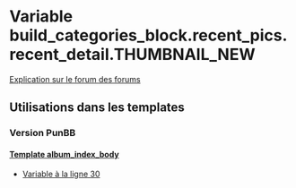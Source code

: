 # Variable build_categories_block.recent_pics.recent_detail.THUMBNAIL_NEW
[Explication sur le forum des forums](http://forum.forumactif.com/t294113-listing-des-variables#build_categories_block.recent_pics.recent_detail.THUMBNAIL_NEW)
## Utilisations dans les templates
### Version PunBB
#### [Template album_index_body](punbb/album_index_body.md)
* [Variable à la ligne 30](../punbb/album_index_body.tpl#L30)